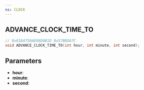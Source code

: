```yaml
---
ns: CLOCK
---
```

## ADVANCE_CLOCK_TIME_TO

```c
// 0x0184750AE88D0B1D 0x57B8DA7C
void ADVANCE_CLOCK_TIME_TO(int hour, int minute, int second);
```

## Parameters
* **hour**:
* **minute**:
* **second**:
